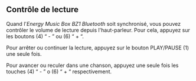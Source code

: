 ## Contrôle de lecture

Quand l'*Energy Music Box BZ1 Bluetooth* soit synchronisé, vous pouvez contrôler le volume de lecture depuis l'haut-parleur. Pour cela, appuyez sur les boutons (4) “ - ” ou (6) “ + “.

Pour arrêter ou continuer la lecture, appuyez sur le bouton PLAY/PAUSE (1) une seule fois.

Pour avancer ou reculer dans une chanson, appuyez une seule fois les touches (4) “ - ” o (6) “ + “ respectivement. 
